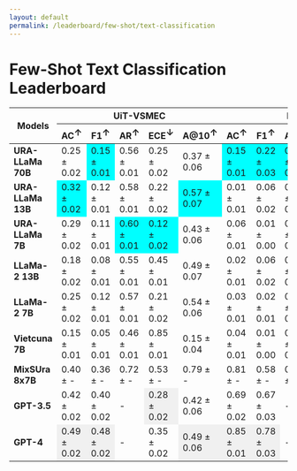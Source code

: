 ```yaml
---
layout: default
permalink: /leaderboard/few-shot/text-classification
---
```

# Few-Shot Text Classification Leaderboard

<table class="table table-bordered table-sm w-100 dtHorizontalTable" cellspacing="0">
<thead>
<tr>
<th rowspan="2" class="text-center align-middle"><b>Models</b></th>
<th colspan="5" class="text-center"><b>UiT-VSMEC</b></th>
<th colspan="5" class="text-center"><b>PhoATIS</b></th>
</tr>
<tr>
<th class="text-center"><b>AC<span style="vertical-align: super;">↑</span></b></th>
<th class="text-center"><b>F1<span style="vertical-align: super;">↑</span></b></th>
<th class="text-center"><b>AR<span style="vertical-align: super;">↑</span></b></th>
<th class="text-center"><b>ECE<span style="vertical-align: super;">↓</span></b></th>
<th class="text-center"><b>A@10<span style="vertical-align: super;">↑</span></b></th>
<th class="text-center"><b>AC<span style="vertical-align: super;">↑</span></b></th>
<th class="text-center"><b>F1<span style="vertical-align: super;">↑</span></b></th>
<th class="text-center"><b>AR<span style="vertical-align: super;">↑</span></b></th>
<th class="text-center"><b>ECE<span style="vertical-align: super;">↓</span></b></th>
<th class="text-center"><b>A@10<span style="vertical-align: super;">↑</span></b></th>
</tr>
</thead>
<tbody>
<tr>
<td class="text-center"><b>URA-LLaMa 70B</b></td>
<td class="text-center">0.25 ± 0.02</td>
<td class="text-center" style="background-color: cyan;">0.15 ± 0.01</td>
<td class="text-center">0.56 ± 0.01</td>
<td class="text-center">0.25 ± 0.02</td>
<td class="text-center">0.37 ± 0.06</td>
<td class="text-center" style="background-color: cyan;">0.15 ± 0.01</td>
<td class="text-center" style="background-color: cyan;">0.22 ± 0.03</td>
<td class="text-center" style="background-color: cyan;">0.83 ± 0.00</td>
<td class="text-center">0.81 ± 0.01</td>
<td class="text-center" style="background-color: cyan;">0.13 ± 0.04</td>
</tr>
<tr>
<td class="text-center"><b>URA-LLaMa 13B</b></td>
<td class="text-center" style="background-color: cyan;">0.32 ± 0.02</td>
<td class="text-center">0.12 ± 0.01</td>
<td class="text-center">0.58 ± 0.01</td>
<td class="text-center">0.22 ± 0.02</td>
<td class="text-center" style="background-color: cyan;">0.57 ± 0.07</td>
<td class="text-center">0.01 ± 0.01</td>
<td class="text-center">0.06 ± 0.02</td>
<td class="text-center">0.47 ± 0.00</td>
<td class="text-center">0.84 ± 0.01</td>
<td class="text-center">0.00 ± 0.01</td>
</tr>
<tr>
<td class="text-center"><b>URA-LLaMa 7B</b></td>
<td class="text-center">0.29 ± 0.02</td>
<td class="text-center">0.11 ± 0.01</td>
<td class="text-center" style="background-color: cyan;">0.60 ± 0.01</td>
<td class="text-center" style="background-color: cyan;">0.12 ± 0.02</td>
<td class="text-center">0.43 ± 0.06</td>
<td class="text-center">0.06 ± 0.01</td>
<td class="text-center">0.01 ± 0.00</td>
<td class="text-center">0.55 ± 0.00</td>
<td class="text-center">0.24 ± 0.01</td>
<td class="text-center">0.08 ± 0.03</td>
</tr>
<tr>
<td class="text-center"><b>LLaMa-2 13B</b></td>
<td class="text-center">0.18 ± 0.02</td>
<td class="text-center">0.08 ± 0.01</td>
<td class="text-center">0.55 ± 0.01</td>
<td class="text-center">0.45 ± 0.01</td>
<td class="text-center">0.49 ± 0.07</td>
<td class="text-center">0.02 ± 0.01</td>
<td class="text-center">0.06 ± 0.02</td>
<td class="text-center">0.57 ± 0.01</td>
<td class="text-center">0.90 ± 0.01</td>
<td class="text-center">0.01 ± 0.01</td>
</tr>
<tr>
<td class="text-center"><b>LLaMa-2 7B</b></td>
<td class="text-center">0.25 ± 0.02</td>
<td class="text-center">0.12 ± 0.01</td>
<td class="text-center">0.57 ± 0.01</td>
<td class="text-center">0.21 ± 0.02</td>
<td class="text-center">0.54 ± 0.06</td>
<td class="text-center">0.03 ± 0.01</td>
<td class="text-center">0.02 ± 0.01</td>
<td class="text-center">0.56 ± 0.01</td>
<td class="text-center">0.54 ± 0.01</td>
<td class="text-center">0.01 ± 0.01</td>
</tr>
<tr>
<td class="text-center"><b>Vietcuna 7B</b></td>
<td class="text-center">0.15 ± 0.01</td>
<td class="text-center">0.05 ± 0.01</td>
<td class="text-center">0.46 ± 0.01</td>
<td class="text-center">0.85 ± 0.01</td>
<td class="text-center">0.15 ± 0.04</td>
<td class="text-center">0.04 ± 0.01</td>
<td class="text-center">0.01 ± 0.00</td>
<td class="text-center">0.63 ± 0.00</td>
<td class="text-center" style="background-color: cyan;">0.21 ± 0.01</td>
<td class="text-center">0.07 ± 0.03</td>
</tr>
<tr>
<td class="text-center"><b>MixSUra 8x7B</b></td>
<td class="text-center">0.40 ± -</td>
<td class="text-center">0.36 ± -</td>
<td class="text-center">0.72 ± -</td>
<td class="text-center">0.53 ± -</td>
<td class="text-center">0.79 ± -</td>
<td class="text-center">0.81 ± -</td>
<td class="text-center">0.58 ± -</td>
<td class="text-center">0.96 ± -</td>
<td class="text-center">0.14 ± -</td>
<td class="text-center">0.91 ± -</td>
</tr>
<tr>
<td class="text-center"><b>GPT-3.5</b></td>
<td class="text-center">0.42 ± 0.02</td>
<td class="text-center">0.40 ± 0.02</td>
<td class="text-center">-</td>
<td class="text-center" style="background-color: #f0f0f0;">0.28 ± 0.02</td>
<td class="text-center">0.42 ± 0.06</td>
<td class="text-center">0.69 ± 0.02</td>
<td class="text-center">0.67 ± 0.03</td>
<td class="text-center">-</td>
<td class="text-center" style="background-color: #f0f0f0;">0.63 ± 0.02</td>
<td class="text-center">0.69 ± 0.05</td>
</tr>
<tr>
<td class="text-center"><b>GPT-4</b></td>
<td class="text-center" style="background-color: #f0f0f0;">0.49 ± 0.02</td>
<td class="text-center" style="background-color: #f0f0f0;">0.48 ± 0.02</td>
<td class="text-center">-</td>
<td class="text-center">0.35 ± 0.02</td>
<td class="text-center" style="background-color: #f0f0f0;">0.49 ± 0.06</td>
<td class="text-center" style="background-color: #f0f0f0;">0.85 ± 0.01</td>
<td class="text-center" style="background-color: #f0f0f0;">0.78 ± 0.03</td>
<td class="text-center">-</td>
<td class="text-center">0.79 ± 0.01</td>
<td class="text-center" style="background-color: #f0f0f0;">0.88 ± 0.04</td>
</tr>
</tbody>
</table>
